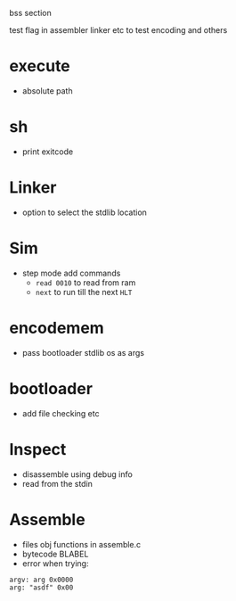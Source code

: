 bss section

test flag in assembler linker etc to test encoding and others

# execute

- absolute path

# sh

- print exitcode

# Linker

- option to select the stdlib location

# Sim

- step mode add commands
  - `read 0010` to read from ram
  - `next` to run till the next `HLT`

# encodemem

- pass bootloader stdlib os as args

# bootloader

- add file checking etc

# Inspect

- disassemble using debug info
- read from the stdin

# Assemble

- files obj functions in assemble.c
- bytecode BLABEL
- error when trying:

```
argv: arg 0x0000
arg: "asdf" 0x00
```
